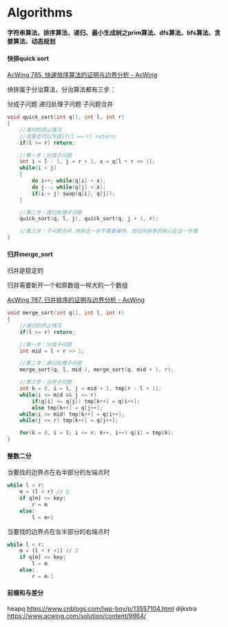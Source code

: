 # Algorithms

**字符串算法、排序算法、递归、最小生成树之prim算法、dfs算法、bfs算法、贪婪算法、动态规划**

#### 快排quick sort

[AcWing 785. 快速排序算法的证明与边界分析 - AcWing](https://www.acwing.com/solution/content/16777/)

快排属于分治算法，分治算法都有三步：

分成子问题
递归处理子问题
子问题合并

```C
void quick_sort(int q[], int l, int r)
{
    //递归的终止情况
    //这里也可以写成if(l == r) return;
    if(l >= r) return;

    //第一步：分成子问题
    int i = l - 1, j = r + 1, x = q[l + r >> 1];
    while(i < j)
    {
        do i++; while(q[i] < x);
        do j--; while(q[j] > x);
        if(i < j) swap(q[i], q[j]);
    }

    //第二步：递归处理子问题
    quick_sort(q, l, j), quick_sort(q, j + 1, r);

    //第三步：子问题合并.快排这一步不需要操作，但归并排序的核心在这一步骤
}
```

#### 归并merge_sort

归并是稳定的

归并需要新开一个和原数组一样大的一个数组

[AcWing 787. 归并排序的证明与边界分析 - AcWing](https://www.acwing.com/solution/content/16778/)

```c
void merge_sort(int q[], int l, int r)
{
    //递归的终止情况
    if(l >= r) return;

    //第一步：分成子问题
    int mid = l + r >> 1;

    //第二步：递归处理子问题
    merge_sort(q, l, mid ), merge_sort(q, mid + 1, r);

    //第三步：合并子问题
    int k = 0, i = l, j = mid + 1, tmp[r - l + 1];
    while(i <= mid && j <= r)
        if(q[i] <= q[j]) tmp[k++] = q[i++];
        else tmp[k++] = q[j++];
    while(i <= mid) tmp[k++] = q[i++];
    while(j <= r) tmp[k++] = q[j++];

    for(k = 0, i = l; i <= r; k++, i++) q[i] = tmp[k];
}
```

#### 整数二分

当要找的边界点在右半部分的左端点时

```python
while l < r:
    m = (l + r) // 2
    if q[m] >= key:
        r = m
    else:
        l = m+1
```

当要找的边界点在左半部分的右端点时

```python
while l < r:
    m = (l + r +1) // 2
    if q[m] <= key:
        l = m
    else:
        r = m-1
```

#### 前缀和与差分

heapq
https://www.cnblogs.com/lwp-boy/p/13557104.html
dijkstra
https://www.acwing.com/solution/content/9964/
